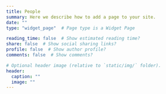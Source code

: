```yaml
---
title: People
summary: Here we describe how to add a page to your site.
date: ""
type: "widget_page"  # Page type is a Widget Page

reading_time: false  # Show estimated reading time?
share: false  # Show social sharing links?
profile: false  # Show author profile?
comments: false  # Show comments?

# Optional header image (relative to `static/img/` folder).
header:
  caption: ""
  image: ""
---
```

